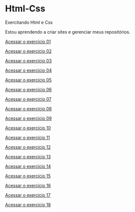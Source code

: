 # Html-Css
Exercitando Html e Css

Estou aprendendo a criar sites e gerenciar meus repositórios.

<a href="https://martalessa.github.io/Html-Css/exercicio/ex002/index.html">Acessar o exercício 01</a>

<a href="https://martalessa.github.io/Html-Css/exercicio/ex006/index.html">Acessar o exercício 02</a>

<a href="https://martalessa.github.io/Html-Css/exercicio/ex008/index.html">Acessar o exercício 03</a>

<a href="https://martalessa.github.io/Html-Css/exercicio/ex008b/index.html">Acessar o exercício 04</a>

<a href="https://martalessa.github.io/Html-Css/exercicio/ex009/index.html">Acessar o exercício 05</a>

<a href="https://martalessa.github.io/Html-Css/exercicio/ex011/index.html">Acessar o exercício 06</a>

<a href="https://martalessa.github.io/Html-Css/exercicio/ex012/index.html">Acessar o exercício 07</a>

<a href="https://martalessa.github.io/Html-Css/exercicio/ex016/index.html">Acessar o exercício 08</a>

<a href="https://martalessa.github.io/Html-Css/exercicio/ex017/index.html">Acessar o exercício 09</a>

<a href="https://martalessa.github.io/Html-Css/exercicio/ex018/index.html">Acessar o exercício 10</a>

<a href="https://martalessa.github.io/Html-Css/exercicio/ex019/index.html">Acessar o exercício 11</a>

<a href="https://martalessa.github.io/Html-Css/exercicio/ex020/index.html">Acessar o exercício 12</a>

<a href="https://martalessa.github.io/Html-Css/desafios/d03/index.html">Acessar o exercício 13</a>

<a href="https://martalessa.github.io/Html-Css/desafios/d04/index.html">Acessar o exercício 14</a>

<a href="https://martalessa.github.io/Html-Css/desafios/d05/index.html">Acessar o exercício 15</a>

<a href="https://martalessa.github.io/Html-Css/desafios/d08/index.html">Acessar o exercício 16</a>

<a href="https://martalessa.github.io/Html-Css/desafios/d09/index.html">Acessar o exercício 17</a>

<a href="https://martalessa.github.io/Html-Css/exercicio/ex023/index.html">Acessar o exercício 18</a>
